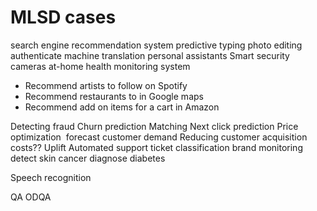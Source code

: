 # MLSD cases


search engine
recommendation system
predictive typing
photo editing
authenticate
machine translation
personal assistants
Smart security cameras
at-home health monitoring system 

* Recommend artists to follow on Spotify
* Recommend restaurants to in Google maps
* Recommend add on items for a cart in Amazon

Detecting fraud
Churn prediction
Matching
Next click prediction 
Price optimization
 forecast customer demand 
Reducing customer acquisition costs??
Uplift
Automated support ticket classification
brand monitoring
detect skin cancer 
diagnose diabetes

Speech recognition

QA
ODQA
